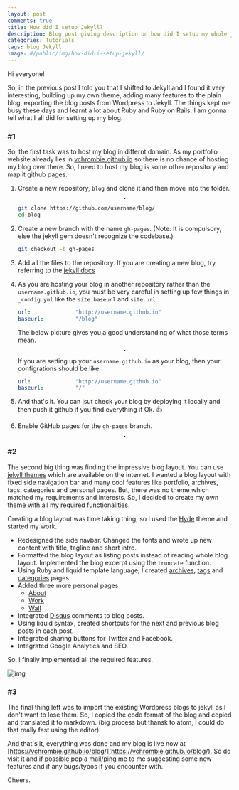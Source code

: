```yaml
---
layout: post
comments: true
title: How did I setup Jekyll?
description: Blog post giving description on how did I setup my whole jekyll blog.
categories: Tutorials
tags: blog Jekyll
image: #/public/img/how-did-i-setup-jekyll/
---
```

Hi everyone!

So, in the previous post I told you that I shifted to Jekyll and I found it very interesting, building up my own theme, adding many features to the plain blog, exporting the blog posts from Wordpress to Jekyll. The things kept me busy these days and learnt a lot about Ruby and Ruby on Rails. I am gonna tell what I all did for setting up my blog.

### #1

So, the first task was to host my blog in differnt domain. As my portfolio website already lies in [vchrombie.github.io](https://vchrombie.github.io) so there is no chance of hosting my blog over there. So, I need to host my blog is some other repository and map it github pages.

1. Create a new repository, `blog` and clone it and then move into the folder.

    <p align="center">
      <img title="" src="/blog/public/img/how-did-i-setup-jekyll/img1.png" alt="" style="border: 1px solid">
    </p>

    ```bash
    git clone https://github.com/username/blog/
    cd blog
    ```

2. Create a new branch with the name `gh-pages`. (Note: It is compulsory, else the jekyll gem doesn't recognize the codebase.)
    ```bash
    git checkout -b gh-pages
    ```

3. Add all the files to the repository. If you are creating a new blog, try referring to the [jekyll      docs](https://jekyllrb.com/docs/quickstart/)

4. As you are hosting your blog in another repository rather than the `username.github.io`, you must be very    careful in setting up few things in `_config.yml` like the `site.baseurl` and `site.url`

    ```yml
    url:              "http://username.github.io"
    baseurl:          "/blog"
    ```

    The below picture gives you a good understanding of what those terms mean.

    <p align="center">
      <img title="" src="/blog/public/img/how-did-i-setup-jekyll/img2.png" alt="" style="border: 1px solid">
    </p>

    If you are setting up your `username.github.io` as your blog, then your configrations should be like

    ```yml
    url:              "http://username.github.io"
    baseurl:          "/"
    ```

5. And that's it. You can jsut check your blog by deploying it locally and then push it github if you find everything if Ok. 👍

6. Enable GitHub pages for the `gh-pages` branch.

    <p align="center">
      <img title="" src="/blog/public/img/how-did-i-setup-jekyll/img3.png" alt="" style="border: 1px solid">
    </p>


### #2

The second big thing was finding the impressive blog layout. You can use [jekyll themes](https://jekyllrb.com/docs/themes/) which are available on the internet. I wanted a blog layout with fixed side navigation bar and many cool features like portfolio, archives, tags, categories and personal pages. But, there was no theme which matched my requirements and interests. So, I decided to create my own theme with all my required functionalities.

Creating a blog layout was time taking thing, so I used the [Hyde](http://hyde.getpoole.com/) theme and started my work.

- Redesigned the side navbar. Changed the fonts and wrote up new content with title, tagline and short intro.
- Formatted the blog layout as listing posts instead of reading whole blog layout. Implemented the blog excerpt using the `truncate` function.
- Using Ruby and liquid template language, I created [archives](https://vchrombie.github.io/blog/archive/), [tags](https://vchrombie.github.io/blog/tags/) and [categories](https://vchrombie.github.io/blog/categories/) pages.
- Added three more personal pages
  - [About](https://vchrombie.github.io/blog/about/)
  - [Work](https://vchrombie.github.io/blog/work/)
  - [Wall](https://vchrombie.github.io/blog/wall/)
- Integrated [Disqus](https://disqus.com/) comments to blog posts.
- Using liquid syntax, created shortcuts for the next and previous blog posts in each post.
- Integrated sharing buttons for Twitter and Facebook.
- Integrated Google Analytics and SEO.

So, I finally implemented all the required features.

![img](/blog/public/img/how-did-i-setup-jekyll/img4.png)

### #3

The final thing left was to import the existing Wordpress blogs to jekyll as I don't want to lose them. So, I copied the code format of the blog and copied and translated it to markdown. (big process but thansk to atom, I could do that really fast using the editor)

And that's it, everything was done and my blog is live now at [https://vchrombie.github.io/blog/](https://vchrombie.github.io/blog/). So do visit it and if possible pop a mail/ping me to me suggesting some new features and if any bugs/typos if you encounter with.

Cheers.
